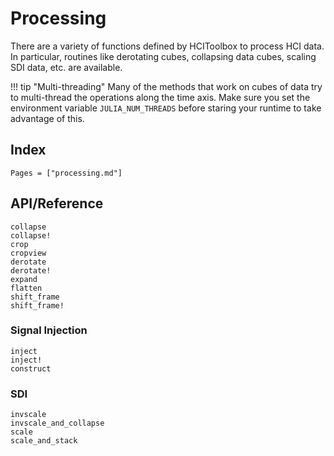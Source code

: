 # Processing

There are a variety of functions defined by HCIToolbox to process HCI data. In particular, routines like derotating cubes, collapsing data cubes, scaling SDI data, etc. are available.

!!! tip "Multi-threading"
    Many of the methods that work on cubes of data try to multi-thread the operations along the time axis. Make sure you set the environment variable `JULIA_NUM_THREADS` before staring your runtime to take advantage of this.

## Index

```@index
Pages = ["processing.md"]
```

## API/Reference

```@docs
collapse
collapse!
crop
cropview
derotate
derotate!
expand
flatten
shift_frame
shift_frame!
```

### Signal Injection

```@docs
inject
inject!
construct
```


### SDI

```@docs
invscale
invscale_and_collapse
scale
scale_and_stack
```
